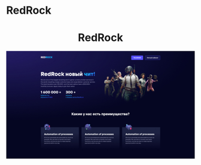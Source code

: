 # RedRock
<h1 align="center">RedRock</h1>
<img src="https://github.com/sergeybespyatov/RedRock/blob/main/screenshot.jpg" width="700">
